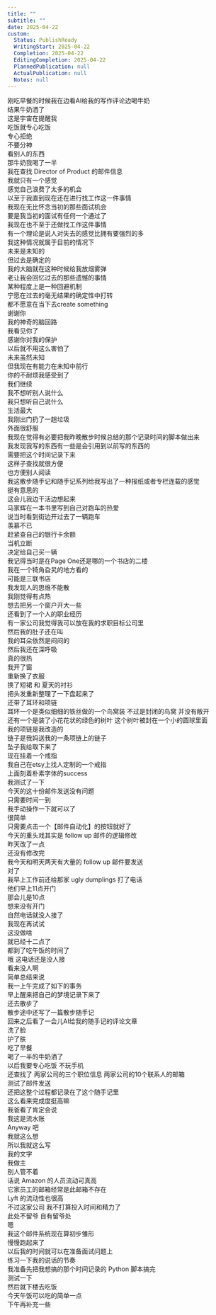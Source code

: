 ```yaml
---  
title: ""  
subtitle: ""  
date: 2025-04-22  
custom:  
  Status: PublishReady  
  WritingStart: 2025-04-22  
  Completion: 2025-04-22  
  EditingCompletion: 2025-04-22  
  PlannedPublication: null  
  ActualPublication: null  
  Notes: null  
---        
```

刚吃早餐的时候我在边看AI给我的写作评论边喝牛奶        
结果牛奶洒了        
这是宇宙在提醒我        
吃饭就专心吃饭        
专心拒绝        
不要分神        
看别人的东西        
那牛奶我喝了一半          
我在查找 Director of Product 的邮件信息        
我就只有一个感觉        
感觉自己浪费了太多的机会        
以至于我直到现在还在进行找工作这一件事情        
我现在无比怀念当初的那些面试机会        
要是我当初的面试有任何一个通过了        
我现在也不至于还做找工作这件事情          
有一个理论是说人对失去的感觉比拥有要强烈的多        
我这种情况就属于目前的情况下        
未来是未知的        
但过去是确定的        
我的大脑就在这种时候给我放烟雾弹        
老让我会回忆过去的那些遗憾的事情        
某种程度上是一种回避机制        
宁愿在过去的毫无结果的确定性中打转        
都不愿意在当下去create something          
谢谢你        
我的神奇的脑回路        
我看见你了        
感谢你对我的保护        
以后就不用这么害怕了        
未来虽然未知        
但我现在有能力在未知中前行        
你的不耐烦我感受到了        
我们继续          
我不想听别人说什么        
我只想听自己说什么        
生活最大          
我刚出门扔了一趟垃圾        
外面很舒服          
我现在觉得有必要把我昨晚散步时候总结的那个记录时间的脚本做出来        
我发现我写的东西有一些是会引用到以前写的东西的        
需要把这个时间记录下来        
这样子查找就很方便        
也方便别人阅读        
我这散步随手记和随手记系列给我写出了一种报纸或者专栏连载的感觉        
挺有意思的          
这会儿我边干活边想起来        
马家辉在一本书里写到自己对跑车的热爱        
说当时看到街边开过去了一辆跑车        
羡慕不已        
赶紧查自己的银行卡余额        
当机立断        
决定给自己买一辆        
我记得当时是在Page One还是哪的一个书店的二楼        
我在一个犄角旮旯的地方看的        
可能是三联书店          
我发现人的思维不能散        
我刚觉得有点热        
想去把另一个窗户开大一些        
还看到了一个人的职业经历        
有一家公司我觉得我可以放在我的求职目标公司里        
然后我的肚子还在叫        
我的耳朵依然是闷闷的        
然后我还在深呼吸          
真的很热        
我开了窗        
重新换了衣服        
换了短裙 和 夏天的衬衫        
把头发重新整理了一下盘起来了        
还带了耳环和项链        
耳环一个是类似细细的铁丝做的一个鸟窝装 不过是封闭的鸟窝 并没有敞开        
还有一个是装了小花花状的绿色的树叶 这个树叶被封在一个小的圆球里面        
我的项链是我改造的        
链子是我妈送我的一条项链上的链子        
坠子我给取下来了        
现在挂着一个戒指        
我自己在etsy上找人定制的一个戒指        
上面刻着朴素字体的success          
我测试了一下        
今天的这十份邮件发送没有问题        
只需要时间一到        
我手动操作一下就可以了        
很简单        
只需要点击一个【邮件自动化】的按钮就好了        
今天的重头戏其实是 follow up 邮件的逻辑修改        
昨天改了一点        
还没有修改完        
我今天和明天两天有大量的 follow up 邮件要发送          
对了        
我早上工作前还给那家 ugly dumplings 打了电话        
他们早上11点开门        
那会儿是10点        
想来没有开门        
自然电话就没人接了        
我现在再试试          
这没做啥        
就已经十二点了        
都到了吃午饭的时间了        
哦 这电话还是没人接        
看来没人啊          
简单总结来说        
我一上午完成了如下的事务        
早上醒来把自己的梦境记录下来了        
还去散步了        
散步途中还写了一篇散步随手记        
回来之后看了一会儿AI给我的随手记的评论文章        
洗了脸        
护了肤        
吃了早餐        
喝了一半的牛奶洒了        
以后我要专心吃饭 不玩手机        
还查找了 两家公司的三个职位信息 两家公司的10个联系人的邮箱        
测试了邮件发送        
还把这整个过程都记录在了这个随手记里        
这么看来完成度挺高嘛          
我爸看了肯定会说        
我这是流水账        
Anyway 吧        
我就这么想        
所以我就这么写        
我的文字        
我做主        
别人管不着          
话说 Amazon 的人员流动可真高        
它家员工的邮箱经常是此邮箱不存在        
Lyft 的流动性也很高        
不过这家公司 我不打算投入时间和精力了        
此处不留爷 自有留爷处          
嗯        
我这个邮件系统现在算初步雏形        
慢慢跑起来了        
以后我的时间就可以在准备面试问题上        
练习一下我的说话的节奏          
我准备先把我想搞的那个时间记录的 Python 脚本搞完        
测试一下        
然后就下楼去吃饭        
今天午饭可以吃的简单一点        
下午再补充一些          
      